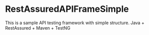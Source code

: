 # RestAssuredAPIFrameSimple
This is a sample API testing framework with simple structure. Java + RestAssured + Maven + TestNG 
